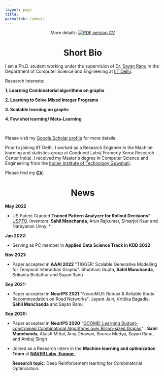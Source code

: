 ```yaml
---
layout: page
title: 
permalink: /about/
---
```


<p align="center">
    More details: 
    <a href="https://github.com/sahilm1992/sahilm1992.github.io/blob/master/CV_Sahil%20Manchanda.pdf">
        <img alt="PDF version CV" src="https://img.shields.io/badge/Curriculum Vitae-PDF-blue.svg">
    </a>
</p>


# <center>Short Bio</center>

I am a Ph.D. student working under the supervision of Dr. [Sayan Ranu](http://www.cse.iitd.ac.in/~sayan/) in the Department of Computer Science and Engineering at [IIT Delhi](https://cse.iitd.ac.in).


Research Interests:

   **1. Learning Combinatorial algorithms on graphs**
   
   **2. Learning to Solve Mixed Integer Programs**

   **3. Scalable learning on graphs**

   **4. Few shot learning/ Meta-Learning**
 
 <br>
 
Please visit my [Google Scholar profile](https://scholar.google.com/citations?user=OPyjQHwAAAAJ&hl=en) for more details. 


Prior to joining IIT Delhi, I worked as a Research Engineer in the Machine learning and statistics group at Conduent Labs( Formerly Xerox Research Center India). I received my Master's degree in Computer Science and Engineering from the [Indian Institute of Technology Guwahati](http://iitg.ernet.in/cse).

Please find my [**CV**](https://github.com/sahilm1992/sahilm1992.github.io/blob/master/CV_Sahil%20Manchanda.pdf).

# <center>News</center>
**May 2022**
* US Patent Granted  **Trained Pattern Analyzer for Rollout Decisions"** [USPTO](https://patents.google.com/patent/US20200320806A1/).
Inventors: **Sahil Manchanda**, Arun Rajkumar, Simarjot Kaur and Narayanan Unny. *



**Jan 2022:**
* Serving as PC member in **Applied Data Science Track in KDD 2022**



**Nov 2021:**
* Paper accepted in **AAAI 2022**
"TIGGER: Scalable Generative Modelling for Temporal Interaction Graphs".  Shubham Gupta, **Sahil Manchanda**, Srikanta Bedathur and Sayan Ranu

**Sep 2021:**
* Paper accepted in **NeurIPS 2021**
"NeuroMLR: Robust & Reliable Route Recommendation on Road Networks".  Jayant Jain, Vrittika Bagadia, **Sahil Manchanda** and Sayan Ranu

**Sep 2020:**

* Paper accepted in **NeurIPS 2020**
"[GCOMB: Learning Budget-constrained Combinatorial Algorithms over Billion-sized Graphs](https://arxiv.org/abs/1903.03332)" .  **Sahil Manchanda**, Akash Mittal, Anuj Dhawan, Sourav Medya, Sayan Ranu, and Ambuj Singh 


* Joined as a Research Intern in the **Machine learning and optimization Team** at **[NAVER Labs, Europe.](https://europe.naverlabs.com/research/machine-learning-and-optimization/)** 

    **Research topic**: Deep Reinforcement learning for Combinatorial Optimization.
